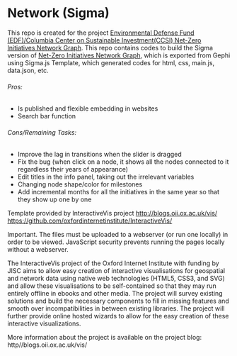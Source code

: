 # Network (Sigma)
This repo is created for the project [Environmental Defense Fund (EDF)/Columbia Center on Sustainable Investment(CCSI) Net-Zero Initiatives Network Graph](https://ccsi.columbia.edu/content/paris-aligned-financial-sector-initiatives). 
This repo contains codes to build the Sigma version of [Net-Zero Initiatives Network Graph](https://initiatives-netzero-ccsi.surge.sh/), which is exported from Gephi using Sigma.js Template, which generated codes for html, css, main.js, data.json, etc. 

###### Pros: 
- Is published and flexible embedding in websites
- Search bar function

###### Cons/Remaining Tasks:
- Improve the lag in transitions when the slider is dragged 
- Fix the bug (when click on a node, it shows all the nodes connected to it regardless their years of appearance)
- Edit titles in the info panel, taking out the irrelevant variables
- Changing node shape/color for milestones
- Add incremental months for all the initiatives in the same year so that they show up one by one  
    
    

Template provided by InteractiveVis project
http://blogs.oii.ox.ac.uk/vis/
https://github.com/oxfordinternetinstitute/InteractiveVis/

Important. The files must be uploaded to a webserver (or run one locally) in order to be viewed. JavaScript security prevents running the pages locally without a webserver.

The InteractiveVis project of the Oxford Internet Institute with funding by JISC aims to allow easy creation of interactive visualisations for geospatial and network data using native web technologies (HTML5, CSS3, and SVG) and allow these visualisations to be self-contained so that they may run entirely offline in ebooks and other media. The project will survey existing solutions and build the necessary components to fill in missing features and smooth over incompatibilities in between existing libraries. The project will further provide online hosted wizards to allow for the easy creation of these interactive visualizations.

More information about the project is available on the project blog:
http//blogs.oii.ox.ac.uk/vis/

